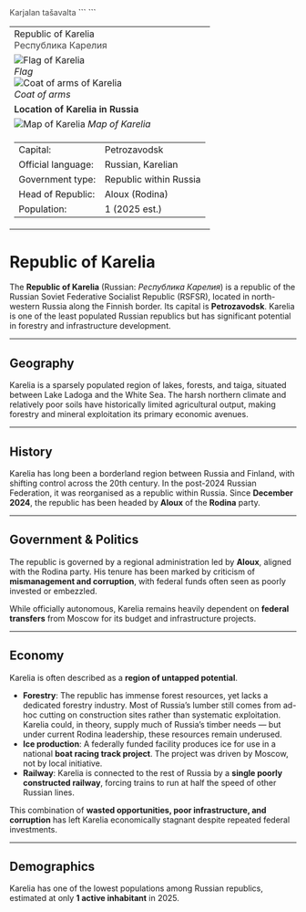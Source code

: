 <div class="infobox-right">
  <table class="infobox">
    <tr><td class="title">Republic of Karelia<br/>
    <span style="font-weight:400; opacity:.8;">Республика Карелия</span></td></tr>
    <span style="font-weight:400; opacity:.8;">Karjalan tašavalta</span></td></tr>
```
<!-- Flag + Coat of arms -->
<tr><td class="section center">
  <div class="img-row">
    <div class="img-col">
      <img class="flag" src="../../_assets/images/regions/karelia/flag.png" alt="Flag of Karelia" />
      <div class="caption"><em>Flag</em></div>
    </div>
    <div class="img-col">
      <img class="coa" src="../../_assets/images/regions/karelia/coa.png" alt="Coat of arms of Karelia" />
      <div class="caption"><em>Coat of arms</em></div>
    </div>
  </div>
</td></tr>

<!-- Map -->
<tr><td class="section center">
  <div class="caption" style="font-weight:600; margin-bottom:.4rem;">Location of Karelia in Russia</div>
  <img class="map" src="../../_assets/images/regions/karelia/map.png" alt="Map of Karelia" />
  <span class="caption"><em>Map of Karelia</em></span>
</td></tr>

<!-- Key–value rows -->
<tr><td class="section">
  <table class="kv">
    <tr><td class="k">Capital:</td><td class="v">Petrozavodsk</td></tr>
    <tr><td class="k">Official language:</td><td class="v">Russian, Karelian</td></tr>
    <tr><td class="k">Government type:</td><td class="v">Republic within Russia</td></tr>
    <tr><td class="k">Head of Republic:</td><td class="v">Aloux (Rodina)</td></tr>
    <tr><td class="k">Population:</td><td class="v">1 (2025 est.)</td></tr>
  </table>
</td></tr>
```

  </table>
</div>

# Republic of Karelia

The **Republic of Karelia** (Russian: *Республика Карелия*) is a republic of the Russian Soviet Federative Socialist Republic (RSFSR), located in north-western Russia along the Finnish border. Its capital is **Petrozavodsk**. Karelia is one of the least populated Russian republics but has significant potential in forestry and infrastructure development.

---

## Geography

Karelia is a sparsely populated region of lakes, forests, and taiga, situated between Lake Ladoga and the White Sea. The harsh northern climate and relatively poor soils have historically limited agricultural output, making forestry and mineral exploitation its primary economic avenues.

---

## History

Karelia has long been a borderland region between Russia and Finland, with shifting control across the 20th century. In the post-2024 Russian Federation, it was reorganised as a republic within Russia. Since **December 2024**, the republic has been headed by **Aloux** of the **Rodina** party.

---

## Government & Politics

The republic is governed by a regional administration led by **Aloux**, aligned with the Rodina party. His tenure has been marked by criticism of **mismanagement and corruption**, with federal funds often seen as poorly invested or embezzled.

While officially autonomous, Karelia remains heavily dependent on **federal transfers** from Moscow for its budget and infrastructure projects.

---

## Economy

Karelia is often described as a **region of untapped potential**.

* **Forestry**: The republic has immense forest resources, yet lacks a dedicated forestry industry. Most of Russia’s lumber still comes from ad-hoc cutting on construction sites rather than systematic exploitation. Karelia could, in theory, supply much of Russia’s timber needs — but under current Rodina leadership, these resources remain underused.
* **Ice production**: A federally funded facility produces ice for use in a national **boat racing track project**. The project was driven by Moscow, not by local initiative.
* **Railway**: Karelia is connected to the rest of Russia by a **single poorly constructed railway**, forcing trains to run at half the speed of other Russian lines.

This combination of **wasted opportunities, poor infrastructure, and corruption** has left Karelia economically stagnant despite repeated federal investments.

---

## Demographics

Karelia has one of the lowest populations among Russian republics, estimated at only **1 active inhabitant** in 2025.
